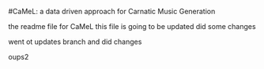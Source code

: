 #CaMeL: a data driven approach for Carnatic Music Generation

the readme file for CaMeL
this file is going to be updated
did some changes

went ot updates branch and did changes

oups2